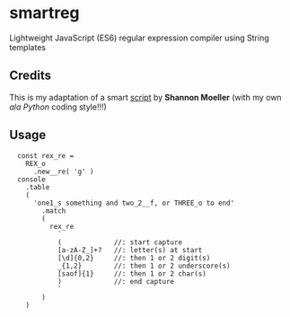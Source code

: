 # smartreg


Lightweight JavaScript (ES6) regular expression compiler using String templates

## Credits

This is my adaptation of a smart [script](https://github.com/shannonmoeller/regx) by __Shannon Moeller__
(with my own _ala Python_ coding style!!!)


## Usage
```
  const rex_re =
    REX_o
      .new__re( 'g' )
  console
    .table
    (
      'one1_s something and two_2__f, or THREE_o to end'
        .match
        (
          rex_re
            `
            (             //: start capture
            [a-zA-Z_]+?   //: letter(s) at start
            [\d]{0,2}     //: then 1 or 2 digit(s)
            _{1,2}        //: then 1 or 2 underscore(s)
            [saof]{1}     //: then 1 or 2 char(s)
            )             //: end capture
            `
        )
    )
```